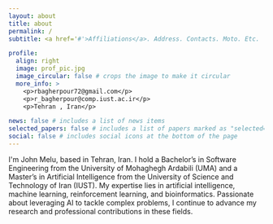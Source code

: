 ```yaml
---
layout: about
title: about
permalink: /
subtitle: <a href='#'>Affiliations</a>. Address. Contacts. Moto. Etc.

profile:
  align: right
  image: prof_pic.jpg
  image_circular: false # crops the image to make it circular
  more_info: >
    <p>rbagherpour72@gmail.com</p>
    <p>r_bagherpour@comp.iust.ac.ir</p>
    <p>Tehran , Iran</p>

news: false # includes a list of news items
selected_papers: false # includes a list of papers marked as "selected={true}"
social: false # includes social icons at the bottom of the page
---
```




I'm John Melu, based in Tehran, Iran. I hold a Bachelor’s in Software Engineering from the University of Mohaghegh Ardabili (UMA) and a Master’s in Artificial Intelligence from the University of Science and Technology of Iran (IUST). My expertise lies in artificial intelligence, machine learning, reinforcement learning, and bioinformatics. Passionate about leveraging AI to tackle complex problems, I continue to advance my research and professional contributions in these fields. 
